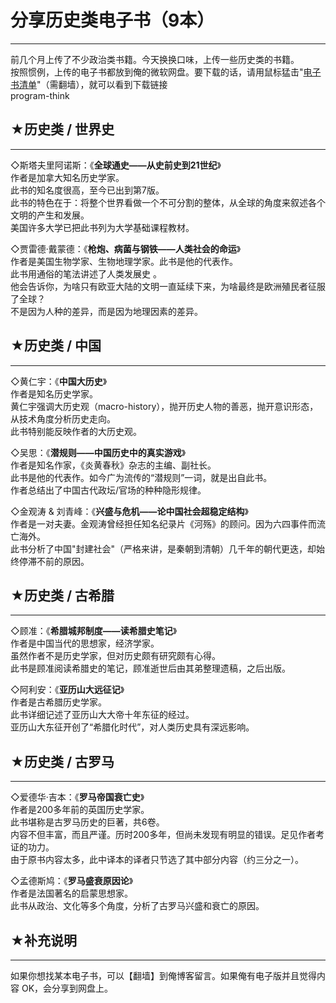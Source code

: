 # 分享历史类电子书（9本） 

-----

 前几个月上传了不少政治类书籍。今天换换口味，上传一些历史类的书籍。  
 按照惯例，上传的电子书都放到俺的微软网盘。要下载的话，请用鼠标猛击"[电子书清单](https://github.com/programthink/books)"（需翻墙），就可以看到下载链接  
 program-think  
   
 ## ★历史类 / 世界史
----------

  
 ◇斯塔夫里阿诺斯：《**全球通史——从史前史到21世纪**》  
 作者是加拿大知名历史学家。  
 此书的知名度很高，至今已出到第7版。  
 此书的特色在于：将整个世界看做一个不可分割的整体，从全球的角度来叙述各个文明的产生和发展。  
 美国许多大学已把此书列为大学基础课程教材。  
   
 ◇贾雷德·戴蒙德：《**枪炮、病菌与钢铁——人类社会的命运**》  
 作者是美国生物学家、生物地理学家。此书是他的代表作。  
 此书用通俗的笔法讲述了人类发展史 。  
 他会告诉你，为啥只有欧亚大陆的文明一直延续下来，为啥最终是欧洲殖民者征服了全球？  
 不是因为人种的差异，而是因为地理因素的差异。  
   
 ## ★历史类 / 中国
---------

  
 ◇黄仁宇：《**中国大历史**》  
 作者是知名历史学家。  
 黄仁宇强调大历史观（macro-history），抛开历史人物的善恶，抛开意识形态，从技术角度分析历史走向。  
 此书特别能反映作者的大历史观。  
   
 ◇吴思：《**潜规则——中国历史中的真实游戏**》  
 作者是知名作家，《炎黄春秋》杂志的主编、副社长。  
 此书是他的代表作。如今广为流传的“潜规则”一词，就是出自此书。  
 作者总结出了中国古代政坛/官场的种种隐形规律。  
   
 ◇金观涛 & 刘青峰：《**兴盛与危机——论中国社会超稳定结构**》  
 作者是一对夫妻。金观涛曾经担任知名纪录片《河殇》的顾问。因为六四事件而流亡海外。  
 此书分析了中国"封建社会"（严格来讲，是秦朝到清朝）几千年的朝代更迭，却始终停滞不前的原因。  
   
 ## ★历史类 / 古希腊
----------

  
 ◇顾准：《**希腊城邦制度——读希腊史笔记**》  
 作者是中国当代的思想家，经济学家。  
 虽然作者不是历史学家，但对历史颇有研究颇有心得。  
 此书是顾准阅读希腊史的笔记，顾准逝世后由其弟整理遗稿，之后出版。  
   
 ◇阿利安：《**亚历山大远征记**》  
 作者是古希腊历史学家。  
 此书详细记述了亚历山大大帝十年东征的经过。  
 亚历山大东征开创了“希腊化时代”，对人类历史具有深远影响。  
   
 ## ★历史类 / 古罗马
----------

  
 ◇爱德华·吉本：《**罗马帝国衰亡史**》  
 作者是200多年前的英国历史学家。  
 此书堪称是古罗马历史的巨著，共6卷。  
 内容不但丰富，而且严谨。历时200多年，但尚未发现有明显的错误。足见作者考证的功力。  
 由于原书内容太多，此中译本的译者只节选了其中部分内容（约三分之一）。  
   
 ◇孟德斯鸠：《**罗马盛衰原因论**》  
 作者是法国著名的启蒙思想家。  
 此书从政治、文化等多个角度，分析了古罗马兴盛和衰亡的原因。  
   
   
 ## ★补充说明
-----

  
 如果你想找某本电子书，可以【翻墙】到俺博客留言。如果俺有电子版并且觉得内容 OK，会分享到网盘上。 